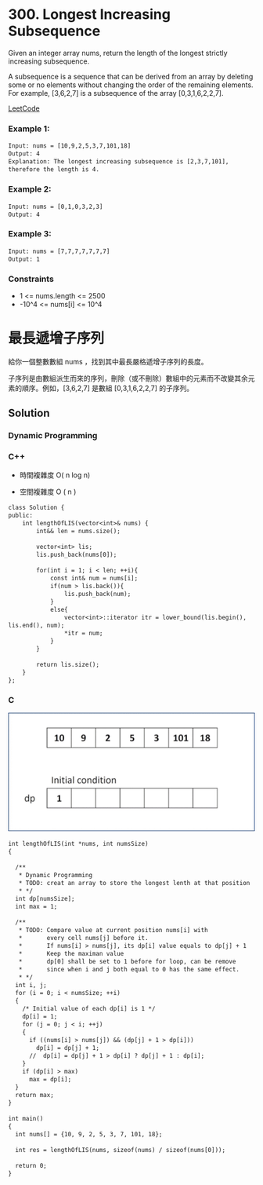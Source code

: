 # 300. Longest Increasing Subsequence
Given an integer array nums, return the length of the longest strictly increasing subsequence.

A subsequence is a sequence that can be derived from an array by deleting some or no elements without changing the order of the remaining elements.
For example, [3,6,2,7] is a subsequence of the array [0,3,1,6,2,2,7].

[LeetCode](https://leetcode.com/problems/longest-increasing-subsequence)

### Example 1:
```
Input: nums = [10,9,2,5,3,7,101,18]
Output: 4
Explanation: The longest increasing subsequence is [2,3,7,101], therefore the length is 4.
```

### Example 2:
```
Input: nums = [0,1,0,3,2,3]
Output: 4
```

### Example 3:
```
Input: nums = [7,7,7,7,7,7,7]
Output: 1
```
### Constraints

* 1 <= nums.length <= 2500
* -10^4 <= nums[i] <= 10^4


#  最長遞增子序列
給你一個整數數組 nums ，找到其中最長嚴格遞增子序列的長度。

子序列是由數組派生而來的序列，刪除（或不刪除）數組中的元素而不改變其余元素的順序。例如，[3,6,2,7] 是數組 [0,3,1,6,2,2,7] 的子序列。



## Solution  
### Dynamic Programming

### C++

* 時間複雜度 O( n log n)

* 空間複雜度 O ( n )
```
class Solution {
public:
    int lengthOfLIS(vector<int>& nums) {
        int&& len = nums.size();
        
        vector<int> lis;
        lis.push_back(nums[0]);

        for(int i = 1; i < len; ++i){
            const int& num = nums[i];
            if(num > lis.back()){
                lis.push_back(num);
            }
            else{
                vector<int>::iterator itr = lower_bound(lis.begin(), lis.end(), num);
                *itr = num;
            }
        }

        return lis.size();
    }
};
```

### C
<img src="img/300.gif" width = "898"/>

```
int lengthOfLIS(int *nums, int numsSize)
{

  /**
   * Dynamic Programming
   * TODO: creat an array to store the longest lenth at that position
   * */
  int dp[numsSize];
  int max = 1;

  /**
   * TODO: Compare value at current position nums[i] with
   *       every cell nums[j] before it.  
   *       If nums[i] > nums[j], its dp[i] value equals to dp[j] + 1
   *       Keep the maximan value
   *       dp[0] shall be set to 1 before for loop, can be remove 
   *       since when i and j both equal to 0 has the same effect. 
   * */
  int i, j;
  for (i = 0; i < numsSize; ++i)
  {
    /* Initial value of each dp[i] is 1 */
    dp[i] = 1;
    for (j = 0; j < i; ++j)
    {
      if ((nums[i] > nums[j]) && (dp[j] + 1 > dp[i]))
        dp[i] = dp[j] + 1;
      //  dp[i] = dp[j] + 1 > dp[i] ? dp[j] + 1 : dp[i];
    }
    if (dp[i] > max)
      max = dp[i];
  }
  return max;
}

int main()
{
  int nums[] = {10, 9, 2, 5, 3, 7, 101, 18};

  int res = lengthOfLIS(nums, sizeof(nums) / sizeof(nums[0]));

  return 0;
}
```



